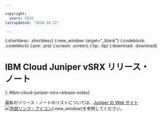 ```yaml
---

copyright:
  years: 2018
lastupdated: "2018-10-22"

---
```


{:shortdesc: .shortdesc}
{:new_window: target="_blank"}
{:codeblock: .codeblock}
{:pre: .pre}
{:screen: .screen}
{:tip: .tip}
{:download: .download}

# IBM Cloud Juniper vSRX リリース・ノート 
{: #ibm-cloud-juniper-vsrx-release-notes}

最新のリリース・ノートのリストについては、[Juniper の Web サイト![外部リンク・アイコン](../../icons/launch-glyph.svg "外部リンク・アイコン")](https://www.juniper.net/documentation/product/en_US/vsrx){:new_window}を参照してください。
